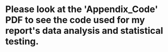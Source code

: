# Please look at the 'Appendix_Code' PDF to see the code used for my report's data analysis and statistical testing. 
